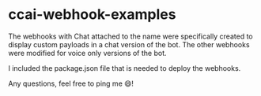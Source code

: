 # ccai-webhook-examples
The webhooks with Chat attached to the name were specifically created to display custom payloads in a chat version of the bot. The other webhooks were modified for voice only versions of the bot.

I included the package.json file that is needed to deploy the webhooks.

Any questions, feel free to ping me :smile:!
